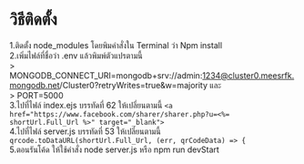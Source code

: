 # วิธีติดตั้ง

1.ติดตั้ง node_modules โดยพิมคำสั่งใน Terminal ว่า Npm install<br>
2.เพิ่มไฟล์ที่ชื่อว่า .env แล้วพิมพ์ตัวแปรตามนี้<br>
    > MONGODB_CONNECT_URI=mongodb+srv://admin:1234@cluster0.meesrfk.mongodb.net/Cluster0?retryWrites=true&w=majority และ<br>
    > PORT=5000 <br>
3.ไปที่ไฟล์ index.ejs บรรทัดที่ 62 ให้เปลี่ยนตามนี้ `<a href="https://www.facebook.com/sharer/sharer.php?u=<%= shortUrl.Full_Url %>" target="_blank">` <br>
4.ไปที่ไฟล์ server.js บรรทัดที่ 53 ให้เปลี่ยนตามนี้ `qrcode.toDataURL(shortUrl.Full_Url, (err, qrCodeData) => {` <br>
5.ตอนรันโค้ด ให้ใช้คำสั่ง node server.js หรือ npm run devStart
